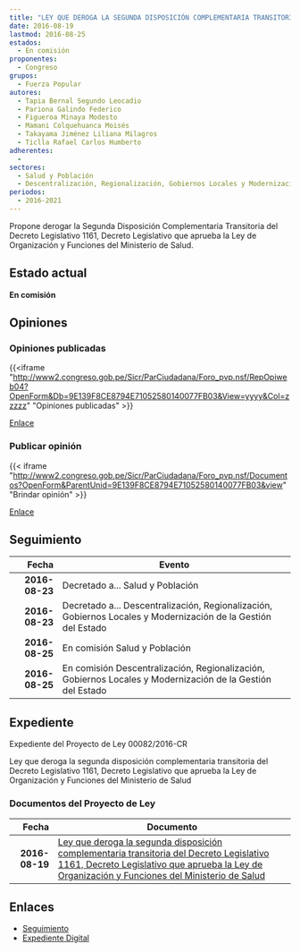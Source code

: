 ```yaml
---
title: "LEY QUE DEROGA LA SEGUNDA DISPOSICIÓN COMPLEMENTARIA TRANSITORIA DEL DECRETO LEGISLATIVO 1161, DECRETO LEGISLATIVO QUE APRUEBA LA LEY DE ORGANIZACIÓN Y FUNCIONES DEL MINISTERIO DE SALUD"
date: 2016-08-19
lastmod: 2016-08-25
estados: 
  - En comisión
proponentes: 
  - Congreso
grupos: 
  - Fuerza Popular
autores: 
  - Tapia Bernal Segundo Leocadio
  - Pariona Galindo Federico
  - Figueroa Minaya Modesto
  - Mamani Colquehuanca Moisés
  - Takayama Jiménez Liliana Milagros
  - Ticlla Rafael Carlos Humberto
adherentes: 
  - 
sectores: 
  - Salud y Población
  - Descentralización, Regionalización, Gobiernos Locales y Modernización de la Gestión del Estado
periodos: 
  - 2016-2021
---
```


Propone derogar la Segunda Disposición Complementaria Transitoria del Decreto Legislativo 1161, Decreto Legislativo que aprueba la Ley de Organización y Funciones del Ministerio de Salud.


## Estado actual

**En comisión**

## Opiniones

### Opiniones publicadas

{{<iframe "http://www2.congreso.gob.pe/Sicr/ParCiudadana/Foro_pvp.nsf/RepOpiweb04?OpenForm&Db=9E139F8CE8794E71052580140077FB03&View=yyyy&Col=zzzzz" "Opiniones publicadas" >}}

[Enlace](http://www2.congreso.gob.pe/Sicr/ParCiudadana/Foro_pvp.nsf/RepOpiweb04?OpenForm&Db=9E139F8CE8794E71052580140077FB03&View=yyyy&Col=zzzzz)
### Publicar opinión

{{< iframe "http://www2.congreso.gob.pe/Sicr/ParCiudadana/Foro_pvp.nsf/Documentos?OpenForm&ParentUnid=9E139F8CE8794E71052580140077FB03&view" "Brindar opinión" >}}

[Enlace](http://www2.congreso.gob.pe/Sicr/ParCiudadana/Foro_pvp.nsf/Documentos?OpenForm&ParentUnid=9E139F8CE8794E71052580140077FB03&view)

## Seguimiento

| Fecha | Evento |
|------:|--------|
| **2016-08-23** | Decretado a... Salud y Población|
| **2016-08-23** | Decretado a... Descentralización, Regionalización, Gobiernos Locales y Modernización de la Gestión del Estado|
| **2016-08-25** | En comisión Salud y Población|
| **2016-08-25** | En comisión Descentralización, Regionalización, Gobiernos Locales y Modernización de la Gestión del Estado|


## Expediente

Expediente del Proyecto de Ley 00082/2016-CR

Ley que deroga la segunda disposición complementaria transitoria del Decreto Legislativo 1161, Decreto Legislativo que aprueba la Ley de Organización y Funciones del Ministerio de Salud


### Documentos del Proyecto de Ley

| Fecha | Documento |
|------:|--------|
| **2016-08-19** | [Ley que deroga la segunda disposición complementaria transitoria del Decreto Legislativo 1161, Decreto Legislativo que aprueba la Ley de Organización y Funciones del Ministerio de Salud](http://www.leyes.congreso.gob.pe/Documentos/2016_2021/Proyectos_de_Ley_y_de_Resoluciones_Legislativas/PL00082_20160819.pdf) |

## Enlaces 

- [Seguimiento](http://www2.congreso.gob.pe/Sicr/TraDocEstProc/CLProLey2016.nsf/f7fff46988ca05b1052578e100829cc7/23193af18ee58e1b05258014007f34a5?OpenDocument)
- [Expediente Digital](http://www2.congreso.gob.pehttp://www2.congreso.gob.pe/Sicr/TraDocEstProc/CLProLey2016.nsf/f7fff46988ca05b1052578e100829cc7/23193af18ee58e1b05258014007f34a5?OpenDocument&Click=05257FB7005EB655.eb71d0cf91d8294e05256cdf006b5706/$Body/0.1C6C)
